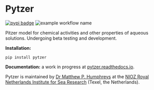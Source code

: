 # Pytzer

[![pypi badge](https://img.shields.io/pypi/v/pytzer.svg?style=popout)](https://pypi.org/project/pytzer/)
![example workflow name](https://github.com/mvdh7/pytzer/workflows/Python%20package/badge.svg)

Pitzer model for chemical activities and other properties of aqueous solutions.  Undergoing beta testing and development.

**Installation:**

    pip install pytzer

**Documentation:** a work in progress at [pytzer.readthedocs.io](https://pytzer.readthedocs.io/en/jax/).

Pytzer is maintained by [Dr Matthew P. Humphreys](https://mvdh.xyz) at the [NIOZ Royal Netherlands Institute for Sea Research](https://www.nioz.nl/en) (Texel, the Netherlands).
